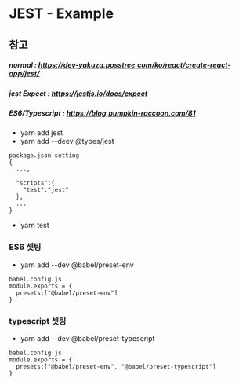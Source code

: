 # JEST - Example

## 참고

##### normal : https://dev-yakuza.posstree.com/ko/react/create-react-app/jest/

##### jest Expect : https://jestjs.io/docs/expect

##### ES6/Typescript : https://blog.pumpkin-raccoon.com/81

- yarn add jest
- yarn add --deev @types/jest

```
package.json setting
{
  ...,

  "scripts":{
    "test":"jest"
  },
  ...
}
```

- yarn test

### ES6 셋팅

- yarn add --dev @babel/preset-env

```
babel.config.js
module.exports = {
  presets:["@babel/preset-env"]
}
```

### typescript 셋팅

- yarn add --dev @babel/preset-typescript

```
babel.config.js
module.exports = {
  presets:["@babel/preset-env", "@babel/preset-typescript"]
}
```
